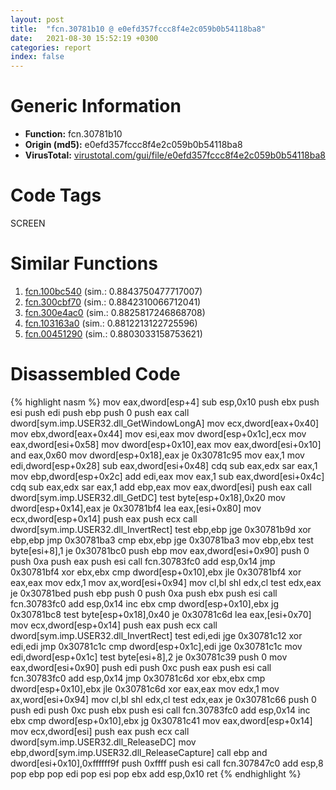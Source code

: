 ```yaml
---
layout: post
title:  "fcn.30781b10 @ e0efd357fccc8f4e2c059b0b54118ba8"
date:   2021-08-30 15:52:19 +0300
categories: report
index: false
---
```


# Generic Information
- **Function:** fcn.30781b10
- **Origin (md5):** e0efd357fccc8f4e2c059b0b54118ba8
- **VirusTotal:** [virustotal.com/gui/file/e0efd357fccc8f4e2c059b0b54118ba8][virustotal_ref]

# Code Tags
<span class="tag" id="SCREEN">SCREEN</span>


# Similar Functions

1. [fcn.100bc540][similar_1_ref] (sim.: 0.8843750477717007)
2. [fcn.300cbf70][similar_2_ref] (sim.: 0.8842310066712041)
3. [fcn.300e4ac0][similar_3_ref] (sim.: 0.8825817246868708)
4. [fcn.103163a0][similar_4_ref] (sim.: 0.8812213122725596)
5. [fcn.00451290][similar_5_ref] (sim.: 0.8803033158753621)


# Disassembled Code

{% highlight nasm %}
mov eax,dword[esp+4]
sub esp,0x10
push ebx
push esi
push edi
push ebp
push 0
push eax
call dword[sym.imp.USER32.dll_GetWindowLongA]
mov ecx,dword[eax+0x40]
mov ebx,dword[eax+0x44]
mov esi,eax
mov dword[esp+0x1c],ecx
mov eax,dword[esi+0x58]
mov dword[esp+0x10],eax
mov eax,dword[esi+0x10]
and eax,0x60
mov dword[esp+0x18],eax
je 0x30781c95
mov eax,1
mov edi,dword[esp+0x28]
sub eax,dword[esi+0x48]
cdq 
sub eax,edx
sar eax,1
mov ebp,dword[esp+0x2c]
add edi,eax
mov eax,1
sub eax,dword[esi+0x4c]
cdq 
sub eax,edx
sar eax,1
add ebp,eax
mov eax,dword[esi]
push eax
call dword[sym.imp.USER32.dll_GetDC]
test byte[esp+0x18],0x20
mov dword[esp+0x14],eax
je 0x30781bf4
lea eax,[esi+0x80]
mov ecx,dword[esp+0x14]
push eax
push ecx
call dword[sym.imp.USER32.dll_InvertRect]
test ebp,ebp
jge 0x30781b9d
xor ebp,ebp
jmp 0x30781ba3
cmp ebx,ebp
jge 0x30781ba3
mov ebp,ebx
test byte[esi+8],1
je 0x30781bc0
push ebp
mov eax,dword[esi+0x90]
push 0
push 0xa
push eax
push esi
call fcn.30783fc0
add esp,0x14
jmp 0x30781bf4
xor ebx,ebx
cmp dword[esp+0x10],ebx
jle 0x30781bf4
xor eax,eax
mov edx,1
mov ax,word[esi+0x94]
mov cl,bl
shl edx,cl
test edx,eax
je 0x30781bed
push ebp
push 0
push 0xa
push ebx
push esi
call fcn.30783fc0
add esp,0x14
inc ebx
cmp dword[esp+0x10],ebx
jg 0x30781bc8
test byte[esp+0x18],0x40
je 0x30781c6d
lea eax,[esi+0x70]
mov ecx,dword[esp+0x14]
push eax
push ecx
call dword[sym.imp.USER32.dll_InvertRect]
test edi,edi
jge 0x30781c12
xor edi,edi
jmp 0x30781c1c
cmp dword[esp+0x1c],edi
jge 0x30781c1c
mov edi,dword[esp+0x1c]
test byte[esi+8],2
je 0x30781c39
push 0
mov eax,dword[esi+0x90]
push edi
push 0xc
push eax
push esi
call fcn.30783fc0
add esp,0x14
jmp 0x30781c6d
xor ebx,ebx
cmp dword[esp+0x10],ebx
jle 0x30781c6d
xor eax,eax
mov edx,1
mov ax,word[esi+0x94]
mov cl,bl
shl edx,cl
test edx,eax
je 0x30781c66
push 0
push edi
push 0xc
push ebx
push esi
call fcn.30783fc0
add esp,0x14
inc ebx
cmp dword[esp+0x10],ebx
jg 0x30781c41
mov eax,dword[esp+0x14]
mov ecx,dword[esi]
push eax
push ecx
call dword[sym.imp.USER32.dll_ReleaseDC]
mov ebp,dword[sym.imp.USER32.dll_ReleaseCapture]
call ebp
and dword[esi+0x10],0xffffff9f
push 0xffff
push esi
call fcn.307847c0
add esp,8
pop ebp
pop edi
pop esi
pop ebx
add esp,0x10
ret 
{% endhighlight %}


[similar_1_ref]: /report/fcn.100bc540@89dc67d2f980e8488f97b1bf8cb24258
[similar_2_ref]: /report/fcn.300cbf70@0a3653d3e8fb1320d70b4e1441359302
[similar_3_ref]: /report/fcn.300e4ac0@0a3653d3e8fb1320d70b4e1441359302
[similar_4_ref]: /report/fcn.103163a0@2585b133c2e70968905cce13b1fc2654
[similar_5_ref]: /report/fcn.00451290@4fe6510221c33bf023f6abed461fc13f
[virustotal_ref]: https://www.virustotal.com/gui/file/e0efd357fccc8f4e2c059b0b54118ba8